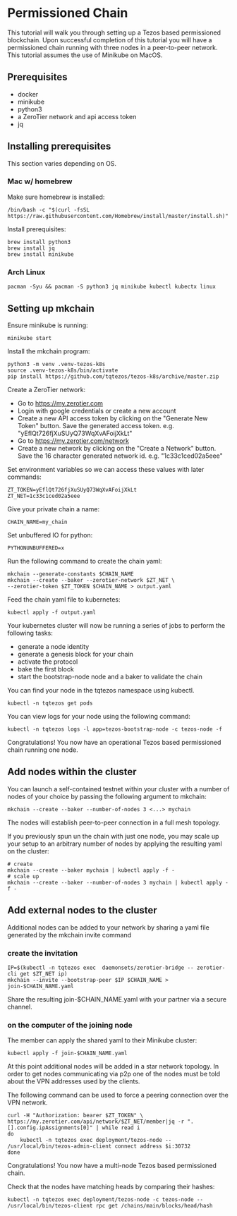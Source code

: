 # Permissioned Chain

This tutorial will walk you through setting up a Tezos based
permissioned blockchain. Upon successful completion of this tutorial
you will have a permissioned chain running with three nodes in a
peer-to-peer network. This tutorial assumes the use of Minikube on
MacOS.


## Prerequisites

* docker
* minikube
* python3
* a ZeroTier network and api access token
* jq

## Installing prerequisites 

This section varies depending on OS.

### Mac w/ homebrew

Make sure homebrew is installed:

``` shell
/bin/bash -c "$(curl -fsSL https://raw.githubusercontent.com/Homebrew/install/master/install.sh)"
```

Install prerequisites:

``` shell
brew install python3
brew install jq
brew install minikube
```

### Arch Linux 

```shell
pacman -Syu && pacman -S python3 jq minikube kubectl kubectx linux
```

## Setting up mkchain

Ensure minikube is running:

``` shell
minikube start
```

Install the mkchain program:

``` shell
python3 -m venv .venv-tezos-k8s
source .venv-tezos-k8s/bin/activate
pip install https://github.com/tqtezos/tezos-k8s/archive/master.zip
```

Create a ZeroTier network:

* Go to https://my.zerotier.com
* Login with google credentials or create a new account
* Create a new API access token by clicking on the "Generate New
Token" button. Save the generated access token. e.g. "yEflQt726fjXuSUyQ73WqXvAFoijXkLt"
* Go to https://my.zerotier.com/network
* Create a new network by clicking on the "Create a Network"
button. Save the 16 character generated network
id. e.g. "1c33c1ced02a5eee"

Set environment variables so we can access these values with later commands:
``` shell
ZT_TOKEN=yEflQt726fjXuSUyQ73WqXvAFoijXkLt
ZT_NET=1c33c1ced02a5eee
```

Give your private chain a name:

``` shell
CHAIN_NAME=my_chain
```

Set unbuffered IO for python:

``` shell
PYTHONUNBUFFERED=x
```

Run the following command to create the chain yaml:

``` shell
mkchain --generate-constants $CHAIN_NAME
mkchain --create --baker --zerotier-network $ZT_NET \
--zerotier-token $ZT_TOKEN $CHAIN_NAME > output.yaml
```

Feed the chain yaml file to kubernetes:

``` shell
kubectl apply -f output.yaml
```

Your kubernetes cluster will now be running a series of jobs to
perform the following tasks:

* generate a node identity
* generate a genesis block for your chain
* activate the protocol
* bake the first block
* start the bootstrap-node node and a baker to validate the chain

You can find your node in the tqtezos namespace using kubectl.

``` shell
kubectl -n tqtezos get pods
```

You can view logs for your node using the following command:
``` shell
kubectl -n tqtezos logs -l app=tezos-bootstrap-node -c tezos-node -f
```

Congratulations! You now have an operational Tezos based permissioned
chain running one node.

## Add nodes within the cluster

You can launch a self-contained testnet within your cluster with
a number of nodes of your choice by passing the following argument to
mkchain:

```
mkchain --create --baker --number-of-nodes 3 <...> mychain
```

The nodes will establish peer-to-peer connection in a full mesh topology.

If you previously spun un the chain with just one node, you may scale
up your setup to an arbitrary number of nodes by applying the resulting
yaml on the cluster:

```
# create
mkchain --create --baker mychain | kubectl apply -f -
# scale up
mkchain --create --baker --number-of-nodes 3 mychain | kubectl apply -f -
```

## Add external nodes to the cluster

Additional nodes can be added to your network by sharing a yaml file
generated by the mkchain invite command

### create the invitation

``` shell
IP=$(kubectl -n tqtezos exec  daemonsets/zerotier-bridge -- zerotier-cli get $ZT_NET ip)
mkchain --invite --bootstrap-peer $IP $CHAIN_NAME > join-$CHAIN_NAME.yaml
```

Share the resulting join-$CHAIN_NAME.yaml with your partner via a
secure channel.


### on the computer of the joining node

The member can apply the shared yaml to their Minikube cluster:

``` shell
kubectl apply -f join-$CHAIN_NAME.yaml
```

At this point additional nodes will be added in a star network
topology. In order to get nodes communicating via p2p one of the nodes
must be told about the VPN addresses used by the clients.

The following command can be used to force a peering connection over
the VPN network.

``` shell
curl -H "Authorization: bearer $ZT_TOKEN" \
https://my.zerotier.com/api/network/$ZT_NET/member|jq -r ".[].config.ipAssignments[0]" | while read i
do
    kubectl -n tqtezos exec deployment/tezos-node -- /usr/local/bin/tezos-admin-client connect address $i:30732
done
```

Congratulations! You now have a multi-node Tezos based permissioned
chain.

Check that the nodes have matching heads by comparing their hashes:

``` shell
kubectl -n tqtezos exec deployment/tezos-node -c tezos-node -- /usr/local/bin/tezos-client rpc get /chains/main/blocks/head/hash
```

